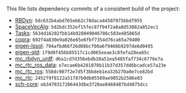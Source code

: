 This file lists dependency commits of a consistent build of the project:

* [RBDyn](https://github.com/jrl-umi3218/RBDyn/): ``5dc632b4abd765eb62c78daca44507975bbdf955``
* [SpaceVecAlg](https://github.com/jrl-umi3218/SpaceVecAlg): ``5d2bdc352ef15fec97f94f2a8a8d53082a852ec1``
* [Tasks](https://github.com/jrl-umi3218/Tasks/): ``5634d16202fbb14b928049046786c583e485865d``
* [copra](https://github.com/vsamy/copra): ``692f4a830e9a026e65e6fbf7354d76ca65a79400``
* [eigen-lssol](https://gite.lirmm.fr/multi-contact/eigen-lssol): ``794afbd66f26d08bcf00a6f9466b9297de6d0495``
* [eigen-qld](https://github.com/jrl-umi3218/eigen-qld): ``1f9d0f456b85517c1cd065eeae3c8fefa28ea65c``
* [mc\_rbdyn\_urdf](https://github.com/jrl-umi3218/mc_rbdyn_urdf): ``d6a1cd7d356ebdb10a51ea5485faf734c6776e7a``
* [mc\_rtc\_ros\_data](https://gite.lirmm.fr/multi-contact/mc_rtc_ros_data): ``e7ecae6b4201078b11b37d357dd6bcadce57a23e``
* [mc\_rtc\_ros](https://gite.lirmm.fr/multi-contact/mc_rtc_ros): ``558dc907f2e7d5f3bbdeb1ea32b270a0e7ce82bd``
* [mc\_rtc](https://gite.lirmm.fr/multi-contact/mc_rtc): ``2452f9f8122a51787b0db05569ae9852b2586e83``
* [sch-core](https://github.com/jrl-umi3218/sch-core): ``eb3470317206443dbe3720ae8468487bd4875dcc``
